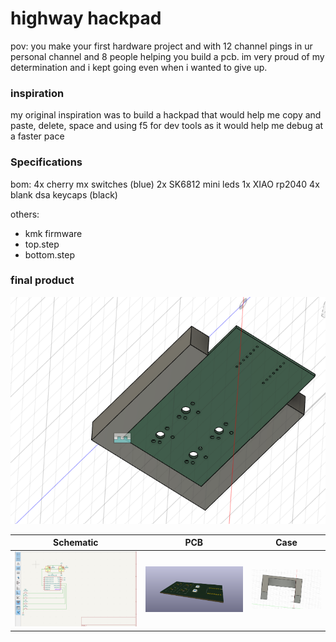 # highway hackpad
pov: you make your first hardware project and with 12 channel pings in ur personal channel and 8 people helping you build a pcb.
im very proud of my determination and i kept going even when i wanted to give up.

### inspiration
my original inspiration was to build a hackpad that would help me copy and paste, delete, space and using f5 for dev tools as it would help me debug at a faster pace

### Specifications

bom:
4x cherry mx switches (blue)
2x SK6812 mini leds
1x XIAO rp2040
4x blank dsa keycaps (black)

others:
- kmk firmware
- top.step 
- bottom.step

### final product
![image](images/final-hackapad.png)





Schematic            |  PCB         |   Case
:-------------------------:|:-------------------------:|:-------------------------:|
![image](images/schematic.png)    |  ![image](images/pcb.png)  | ![image](images/fuscion.png)
